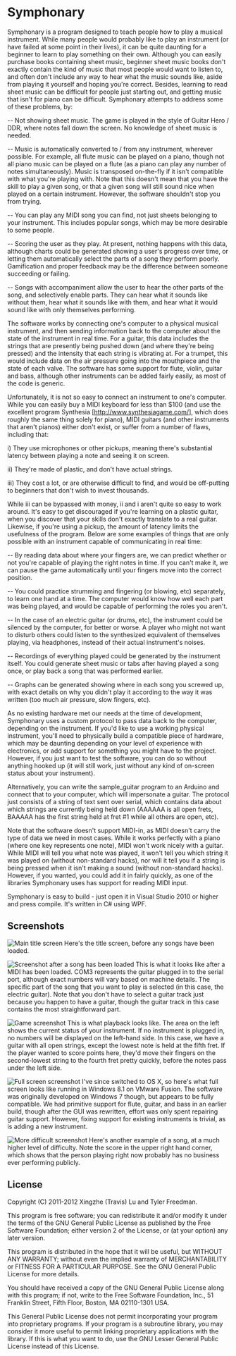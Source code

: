 Symphonary
==========

Symphonary is a program designed to teach people how to play a musical instrument. While many people would probably like to play an instrument (or have failed at some point in their lives), it can be quite daunting for a beginner to learn to play something on their own. Although you can easily purchase books containing sheet music, beginner sheet music books don't exactly contain the kind of music that most people would want to listen to, and often don't include any way to hear what the music sounds like, aside from playing it yourself and hoping you're correct. Besides, learning to read sheet music can be difficult for people just starting out, and getting music that isn't for piano can be difficult. Symphonary attempts to address some of these problems, by:

-- Not showing sheet music. The game is played in the style of Guitar Hero / DDR, where notes fall down the screen. No knowledge of sheet music is needed.

-- Music is automatically converted to / from any instrument, wherever possible. For example, all flute music can be played on a piano, though not all piano music can be played on a flute (as a piano can play any number of notes simultaneously). Music is transposed on-the-fly if it isn't compatible with what you're playing with. Note that this doesn't mean that you have the skill to play a given song, or that a given song will still sound nice when played on a certain instrument. However, the software shouldn't stop you from trying.

-- You can play any MIDI song you can find, not just sheets belonging to your instrument. This includes popular songs, which may be more desirable to some people.

-- Scoring the user as they play. At present, nothing happens with this data, although charts could be generated showing a user's progress over time, or letting them automatically select the parts of a song they perform poorly. Gamification and proper feedback may be the difference between someone succeeding or failing.

-- Songs with accompaniment allow the user to hear the other parts of the song, and selectively enable parts. They can hear what it sounds like without them, hear what it sounds like with them, and hear what it would sound like with only themselves performing.

The software works by connecting one's computer to a physical musical instrument, and then sending information back to the computer about the state of the instrument in real time. For a guitar, this data includes the strings that are presently being pushed down (and where they're being pressed) and the intensity that each string is vibrating at. For a trumpet, this would include data on the air pressure going into the mouthpiece and the state of each valve. The software has some support for flute, violin, guitar and bass, although other instruments can be added fairly easily, as most of the code is generic.

Unfortunately, it is not so easy to connect an instrument to one's computer. While you can easily buy a MIDI keyboard for less than $100 (and use the excellent program Synthesia [http://www.synthesiagame.com/], which does roughly the same thing solely for piano), MIDI guitars (and other instruments that aren't pianos) either don't exist, or suffer from a number of flaws, including that:

i) They use microphones or other pickups, meaning there's substantial latency between playing a note and seeing it on screen.

ii) They're made of plastic, and don't have actual strings.

iii) They cost a lot, or are otherwise difficult to find, and would be off-putting to beginners that don't wish to invest thousands.

While iii can be bypassed with money, ii and i aren't quite so easy to work around. It's easy to get discouraged if you're learning on a plastic guitar, when you discover that your skills don't exactly translate to a real guitar. Likewise, if you're using a pickup, the amount of latency limits the usefulness of the program. Below are some examples of things that are only possible with an instrument capable of communicating in real time:

-- By reading data about where your fingers are, we can predict whether or not you're capable of playing the right notes in time. If you can't make it, we can pause the game automatically until your fingers move into the correct position. 

-- You could practice strumming and fingering (or blowing, etc) separately, to learn one hand at a time. The computer would know how well each part was being played, and would be capable of performing the roles you aren't.

-- In the case of an electric guitar (or drums, etc), the instrument could be silenced by the computer, for better or worse. A player who might not want to disturb others could listen to the synthesized equivalent of themselves playing, via headphones, instead of their actual instrument's noises.

-- Recordings of everything played could be generated by the instrument itself. You could generate sheet music or tabs after having played a song once, or play back a song that was performed earlier.

-- Graphs can be generated showing where in each song you screwed up, with exact details on why you didn't play it according to the way it was written (too much air pressure, slow fingers, etc). 

As no existing hardware met our needs at the time of development, Symphonary uses a custom protocol to pass data back to the computer, depending on the instrument. If you'd like to use a working physical instrument, you'll need to physically build a compatible piece of hardware, which may be daunting depending on your level of experience with electronics, or add support for something you might have to the project. However, if you just want to test the software, you can do so without anything hooked up (it will still work, just without any kind of on-screen status about your instrument). 

Alternatively, you can write the sample_guitar program to an Arduino and connect that to your computer, which will impersonate a guitar. The protocol just consists of a string of text sent over serial, which contains data about which strings are currently being held down (AAAAAA is all open frets, BAAAAA has the first string held at fret #1 while all others are open, etc).

Note that the software doesn't support MIDI-in, as MIDI doesn't carry the type of data we need in most cases. While it works perfectly with a piano (where one key represents one note), MIDI won't work nicely with a guitar. While MIDI will tell you what note was played, it won't tell you which string it was played on (without non-standard hacks), nor will it tell you if a string is being pressed when it isn't making a sound (without non-standard hacks). However, if you wanted, you could add it in fairly quickly, as one of the libraries Symphonary uses has support for reading MIDI input.

Symphonary is easy to build - just open it in Visual Studio 2010 or higher and press compile. It's written in C# using WPF.

Screenshots
-----------

![Main title screen](/Screenshots/1.png)
Here's the title screen, before any songs have been loaded.

![Screenshot after a song has been loaded](/Screenshots/2.png)
This is what it looks like after a MIDI has been loaded. COM3 represents the guitar plugged in to the serial port, although exact numbers will vary based on machine details. The specific part of the song that you want to play is selected (in this case, the electric guitar). Note that you don't have to select a guitar track just because you happen to have a guitar, though the guitar track in this case contains the most straightforward part.

![Game screenshot](/Screenshots/3.png)
This is what playback looks like. The area on the left shows the current status of your instrument. If no instrument is plugged in, no numbers will be displayed on the left-hand side. In this case, we have a guitar with all open strings, except the lowest note is held at the fifth fret. If the player wanted to score points here, they'd move their fingers on the second-lowest string to the fourth fret pretty quickly, before the notes pass under the left side.

![Full screen screenshot](/Screenshots/4.png)
I've since switched to OS X, so here's what full screen looks like running in Windows 8.1 on VMware Fusion. The software was originally developed on Windows 7 though, but appears to be fully compatible. We had primitive support for flute, guitar, and bass in an earlier build, though after the GUI was rewritten, effort was only spent repairing guitar support. However, fixing support for existing instruments is trivial, as is adding a new instrument.

![More difficult screenshot](/Screenshots/5.png)
Here's another example of a song, at a much higher level of difficulty. Note the score in the upper right hand corner, which shows that the person playing right now probably has no business ever performing publicly.


License
-------

Copyright (C) 2011-2012 Xingzhe (Travis) Lu and Tyler Freedman.

This program is free software; you can redistribute it and/or modify
it under the terms of the GNU General Public License as published by
the Free Software Foundation; either version 2 of the License, or
(at your option) any later version.

This program is distributed in the hope that it will be useful,
but WITHOUT ANY WARRANTY; without even the implied warranty of
MERCHANTABILITY or FITNESS FOR A PARTICULAR PURPOSE.  See the
GNU General Public License for more details.

You should have received a copy of the GNU General Public License along
with this program; if not, write to the Free Software Foundation, Inc.,
51 Franklin Street, Fifth Floor, Boston, MA 02110-1301 USA.

This General Public License does not permit incorporating your program into
proprietary programs.  If your program is a subroutine library, you may
consider it more useful to permit linking proprietary applications with the
library.  If this is what you want to do, use the GNU Lesser General
Public License instead of this License.
